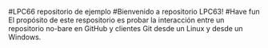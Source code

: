 #LPC66 repositorio de ejemplo
#Bienvenido a repositorio LPC63! 
#Have fun 
El propósito de este respositorio es probar la interacción entre un repositorio no-bare
en GitHub y clientes Git desde un Linux y desde un Windows.
